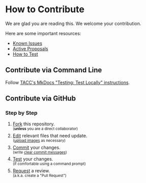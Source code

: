# How to Contribute

We are glad you are reading this. We welcome your contribution.

Here are some important resources:

* [Known Issues][issues]
* [Active Proposals][proposals]
* [How to Test][test]

## Contribute via Command Line

Follow [TACC's MkDocs "Testing: Test Locally" instructions](https://tacc.github.io/mkdocs-tacc/test/#test-locally).

## Contribute via GitHub

### Step by Step

1. [Fork][fork] this repository.\
    <sup>(**unless** you are a direct collaborator)</sup>
2. [Edit][edit] relevant files that need update.\
    <sup>([upload images](https://docs.github.com/en/repositories/working-with-files/managing-files/adding-a-file-to-a-repository) as necessary)</sup>
3. [Commit][commit] your changes.\
    <sup>(write [clear commit messages](#writing-commit-messages))</sup>
4. [Test][test] your changes.\
    <sup>(if comfortable using a command prompt)</sup>
5. [Request][request] a review.\
    <sup>(a.k.a. create a "Pull Request")</sup>

[issues]: https://github.com/TACC/mkdocs-tacc/issues
[proposals]: https://github.com/TACC/mkdocs-tacc/pulls
[test]: https://tacc.github.io/mkdocs-tacc/test/#test-locally

[fork]: https://docs.github.com/en/pull-requests/collaborating-with-pull-requests/working-with-forks/fork-a-repo
[edit]: https://docs.github.com/en/repositories/working-with-files/managing-files/editing-files
[commit]: https://docs.github.com/en/pull-requests/committing-changes-to-your-project/creating-and-editing-commits/about-commits
[request]: https://docs.github.com/en/pull-requests/collaborating-with-pull-requests/proposing-changes-to-your-work-with-pull-requests/creating-a-pull-request
